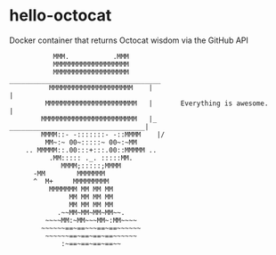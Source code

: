 # hello-octocat
Docker container that returns Octocat wisdom via the GitHub API

               MMM.           .MMM
               MMMMMMMMMMMMMMMMMMM
               MMMMMMMMMMMMMMMMMMM      ______________________________________
              MMMMMMMMMMMMMMMMMMMMM    |                                      |
             MMMMMMMMMMMMMMMMMMMMMMM   |       Everything is awesome.         |
            MMMMMMMMMMMMMMMMMMMMMMMM   |_   __________________________________|
            MMMM::- -:::::::- -::MMMM    |/
             MM~:~ 00~:::::~ 00~:~MM
        .. MMMMM::.00:::+:::.00::MMMMM ..
              .MM::::: ._. :::::MM.
                 MMMM;:::::;MMMM
          -MM        MMMMMMM
          ^  M+     MMMMMMMMM
              MMMMMMM MM MM MM
                   MM MM MM MM
                   MM MM MM MM
                .~~MM~MM~MM~MM~~.
             ~~~~MM:~MM~~~MM~:MM~~~~
            ~~~~~~==~==~~~==~==~~~~~~
             ~~~~~~==~==~==~==~~~~~~
                 :~==~==~==~==~~
